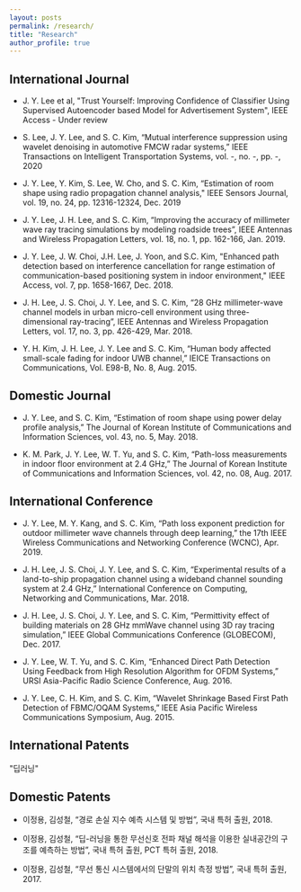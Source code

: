 ```yaml
---
layout: posts
permalink: /research/
title: "Research"
author_profile: true
---
```


## International Journal

- J. Y. Lee et al, "Trust Yourself: Improving Confidence of Classifier Using Supervised Autoencoder based Model for Advertisement System", IEEE Access - Under review

- S. Lee, J. Y. Lee, and S. C. Kim, “Mutual interference suppression using wavelet denoising in automotive FMCW radar systems,” IEEE Transactions on Intelligent Transportation Systems, vol. -, no. -, pp. -, 2020

- J. Y. Lee, Y. Kim, S. Lee, W. Cho, and S. C. Kim, “Estimation of room shape using radio propagation channel analysis," IEEE Sensors Journal, vol. 19, no. 24, pp. 12316-12324, Dec. 2019

- J. Y. Lee, J. H. Lee, and S. C. Kim, “Improving the accuracy of millimeter wave ray tracing simulations by modeling roadside trees”, IEEE Antennas and Wireless Propagation Letters, vol. 18, no. 1, pp. 162-166, Jan. 2019.

- J. Y. Lee, J. W. Choi, J.H. Lee, J. Yoon, and S.C. Kim, "Enhanced path detection based on interference cancellation for range estimation of communication-based positioning system in indoor environment," IEEE Access, vol. 7, pp. 1658-1667, Dec. 2018.

- J. H. Lee, J. S. Choi, J. Y. Lee, and S. C. Kim, “28 GHz millimeter-wave channel models in urban micro-cell environment using three-dimensional ray-tracing”, IEEE Antennas and Wireless Propagation Letters, vol. 17, no. 3, pp. 426-429, Mar. 2018.

- Y. H. Kim, J. H. Lee, J. Y. Lee and S. C. Kim, “Human body affected small-scale fading for indoor UWB channel,” IEICE Transactions on Communications, Vol. E98-B, No. 8, Aug. 2015.

## Domestic Journal

- J. Y. Lee, and S. C. Kim, “Estimation of room shape using power delay profile analysis,” The Journal of Korean Institute of Communications and Information Sciences, vol. 43, no. 5, May. 2018.

- K. M. Park, J. Y. Lee, W. T. Yu, and S. C. Kim, “Path-loss measurements in indoor floor environment at 2.4 GHz,” The Journal of Korean Institute of Communications and Information Sciences, vol. 42, no. 08, Aug. 2017.

## International Conference

- J. Y. Lee, M. Y. Kang, and S. C. Kim, “Path loss exponent prediction for outdoor millimeter wave channels through deep learning,” the 17th IEEE Wireless Communications and Networking Conference (WCNC), Apr. 2019.

- J. H. Lee, J. S. Choi, J. Y. Lee, and S. C. Kim, “Experimental results of a land-to-ship propagation channel using a wideband channel sounding system at 2.4 GHz,” International Conference on Computing, Networking and Communications, Mar. 2018.

- J. H. Lee, J. S. Choi, J. Y. Lee, and S. C. Kim, “Permittivity effect of building materials on 28 GHz mmWave channel using 3D ray tracing simulation,” IEEE Global Communications Conference (GLOBECOM), Dec. 2017.

- J. Y. Lee, W. T. Yu, and S. C. Kim, “Enhanced Direct Path Detection Using Feedback from High Resolution Algorithm for OFDM Systems,” URSI Asia-Pacific Radio Science Conference, Aug. 2016.

- J. Y. Lee, C. H. Kim, and S. C. Kim, “Wavelet Shrinkage Based First Path Detection of FBMC/OQAM Systems,” IEEE Asia Pacific Wireless Communications Symposium, Aug. 2015. 


## International Patents
"딥러닝"
## Domestic Patents
- 이정용, 김성철, “경로 손실 지수 예측 시스템 및 방법”, 국내 특허 출원, 2018.

- 이정용, 김성철, “딥-러닝을 통한 무선신호 전파 채널 해석을 이용한 실내공간의 구조를 예측하는 방법”, 국내 특허 출원, PCT 특허 출원, 2018.

- 이정용, 김성철, “무선 통신 시스템에서의 단말의 위치 측정 방법”, 국내 특허 출원, 2017.

